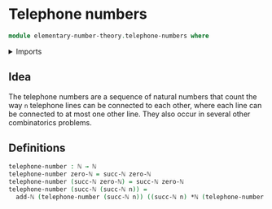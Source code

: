 # Telephone numbers

```agda
module elementary-number-theory.telephone-numbers where
```

<details><summary>Imports</summary>

```agda
open import elementary-number-theory.addition-natural-numbers
open import elementary-number-theory.multiplication-natural-numbers
open import elementary-number-theory.natural-numbers
```

</details>

## Idea

The telephone numbers are a sequence of natural numbers that count the way `n`
telephone lines can be connected to each other, where each line can be connected
to at most one other line. They also occur in several other combinatorics
problems.

## Definitions

```agda
telephone-number : ℕ → ℕ
telephone-number zero-ℕ = succ-ℕ zero-ℕ
telephone-number (succ-ℕ zero-ℕ) = succ-ℕ zero-ℕ
telephone-number (succ-ℕ (succ-ℕ n)) =
  add-ℕ (telephone-number (succ-ℕ n)) ((succ-ℕ n) *ℕ (telephone-number n))
```
